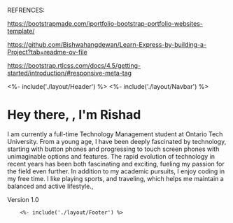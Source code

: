 REFRENCES:


https://bootstrapmade.com/iportfolio-bootstrap-portfolio-websites-template/



https://github.com/Bishwahangdewan/Learn-Express-by-building-a-Project?tab=readme-ov-file

https://bootstrap.rtlcss.com/docs/4.5/getting-started/introduction/#responsive-meta-tag

<%- include('./layout/Header') %>
    <%- include('./layout/Navbar') %>
        <div class="showcase">
            <h1>Hey there, <span class="green-text">,</span> I'm Rishad</h1>
            <p>I am currently a full-time Technology Management student at Ontario Tech University. From a young age, 
                I have been deeply fascinated by technology, starting with button phones and progressing to touch screen phones with unimaginable options and features. The rapid evolution of technology in recent years has been both fascinating and exciting, fueling my passion for the field even further. In addition to my academic pursuits, I enjoy coding in my free time.
                 I like playing sports, and traveling, which helps me maintain a balanced and active lifestyle.,</p>
            <p>Version 1.0</p>
        </div>

        <%- include('./layout/Footer') %>

